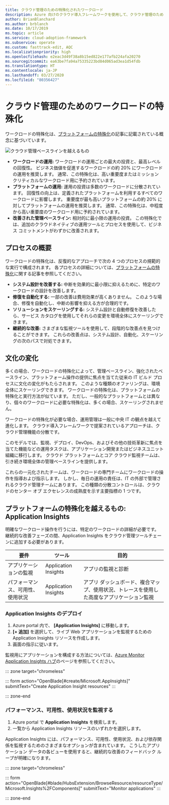 ```yaml
---
title: クラウド管理のための特殊化されたワークロード
description: Azure 向けのクラウド導入フレームワークを使用して、クラウド管理のための特殊化されたワークロード運用について学習します。
author: BrianBlanchard
ms.author: brblanch
ms.date: 10/17/2019
ms.topic: article
ms.service: cloud-adoption-framework
ms.subservice: operate
ms.custom: fasttrack-edit, AQC
ms.localizationpriority: high
ms.openlocfilehash: e2eac3d49f38a8b15ed822e177afb224afa20270
ms.sourcegitcommit: ea63be7fa94a75335223bd84d065ad3ea1d54fdb
ms.translationtype: HT
ms.contentlocale: ja-JP
ms.lasthandoff: 03/27/2020
ms.locfileid: "80356427"
---
```

# <a name="workload-specialization-for-cloud-management"></a>クラウド管理のためのワークロードの特殊化

ワークロードの特殊化は、[プラットフォームの特殊化](./platform-specialization.md)の記事に記載されている概念に基づいています。

![クラウド管理ベースラインを越えるもの](../../_images/manage/beyond-the-baseline.png)

- **ワークロードの運用:** ワークロードの運用ごとの最大の投資と、最高レベルの回復性。 ビジネス価値を促進するワークロードの約 20% にワークロードの運用を推奨します。 通常、この特殊化は、高い重要度またはミッション クリティカルなワークロード用に予約されています。
- **プラットフォームの運用:** 運用の投資は多数のワークロードに分散されています。 回復性の向上は、定義されたプラットフォームを利用するすべてのワークロードに影響します。 重要度が最も高いプラットフォームの約 20% に対してプラットフォームの運用を推奨します。 通常、この特殊化は、中程度から高い重要度のワークロード用に予約されています。
- **改善された管理ベースライン:** 相対的に最小限の運用の投資。 この特殊化では、追加のクラウドネイティブの運用ツールとプロセスを使用して、ビジネス コミットメントがわずかに改善されます。

## <a name="high-level-process"></a>プロセスの概要

ワークロードの特殊化は、反復的なアプローチで次の 4 つのプロセスの規範的な実行で構成されます。 各プロセスの詳細については、[プラットフォームの特殊化](./platform-specialization.md)に関する記事を参照してください。

- **システム設計を改善する:** 中断を効果的に最小限に抑えるために、特定のワークロードの設計を改善します。
- **修復を自動化する:** 一部の改善は費用効果が高くありません。 このような場合、修復を自動化し、中断の影響を抑える方が合理的です。
- **ソリューションをスケーリングする:** システム設計と自動修復を改善したら、サービス カタログを使用してそれらの変更を環境全体にスケーリングできます。
- **継続的な改善:** さまざまな監視ツールを使用して、段階的な改善点を見つけることができます。 これらの改善点は、システム設計、自動化、スケーリングの次のパスで対処できます。

## <a name="cultural-change"></a>文化の変化

多くの場合、ワークロードの特殊化によって、管理ベースライン、強化されたベースライン、プラットフォーム操作の提供に焦点を当てた従来の IT ビルド プロセスに文化の変化がもたらされます。 このような種類のオファリングは、環境全体にスケーリングできます。 ワークロードの特殊化は、プラットフォームの特殊化と実行方法が似ています。 ただし、一般的なプラットフォームとは異なり、個々のワークロードに必要な特殊化は、多くの場合、スケーリングされません。

ワークロードの特殊化が必要な場合、運用管理は一般に中央 IT の観点を越えて進化します。 クラウド導入フレームワークで提案されているアプローチは、クラウド管理機能の分散です。

このモデルでは、監視、デプロイ、DevOps、およびその他の技術革新に焦点を当てた機能などの運用タスクは、アプリケーション開発またはビジネスユニット組織に移行します。 クラウド プラットフォームとコア クラウド監視チームは、引き続き環境全体の管理ベースラインを提供します。

これらの一元化されたチームは、ワークロードの専門チームにワークロードの操作を指導および指示します。 しかし、毎日の運用の責任は、IT の外部で管理されるクラウド管理チームにあります。 この種類の分散コントロールは、クラウドのセンター オブ エクセレンスの成熟度を示す主要指標の 1 つです。

## <a name="beyond-platform-specialization-application-insights"></a>プラットフォームの特殊化を越えるもの: Application Insights

明確なワークロード操作を行うには、特定のワークロードの詳細が必要です。 継続的な改善フェーズの間、Application Insights をクラウド管理ツールチェーンに追加する必要があります。

|要件|ツール|目的|
|---|---|---|
|アプリケーションの監視|Application Insights|アプリの監視と診断|
|パフォーマンス、可用性、使用状況|Application Insights|アプリ ダッシュボード、複合マップ、使用状況、トレースを使用した高度なアプリケーション監視|

### <a name="deploy-application-insights"></a>Application Insights のデプロイ

1. Azure portal 内で、 **[Application Insights]** に移動します。
1. **[+ 追加]** を選択して、ライブ Web アプリケーションを監視するための Application Insights リソースを作成します。
1. 画面の指示に従います。

監視用にアプリケーションを構成する方法については、[Azure Monitor Application Insights ハブ](https://docs.microsoft.com/azure/azure-monitor/azure-monitor-app-hub)のページを参照してください。

::: zone target="chromeless"

::: form action="OpenBlade[#create/Microsoft.AppInsights]" submitText="Create Application Insight resources" :::

::: zone-end

### <a name="monitor-performance-availability-and-usage"></a>パフォーマンス、可用性、使用状況を監視する

1. Azure portal で **Application Insights** を検索します。
1. 一覧から Application Insights リソースのいずれかを選択します。

Application Insights には、パフォーマンス、可用性、使用状況、および依存関係を監視するためのさまざまなオプションが含まれています。 こうしたアプリケーション データの各ビューを使用すると、継続的な改善のフィードバック ループが明確になります。

::: zone target="chromeless"

<!-- markdownlint-disable DOCSMD001 -->

::: form action="OpenBlade[#blade/HubsExtension/BrowseResource/resourceType/Microsoft.Insights%2FComponents]" submitText="Monitor applications" :::

<!-- markdownlint-enable DOCSMD001 -->

::: zone-end
